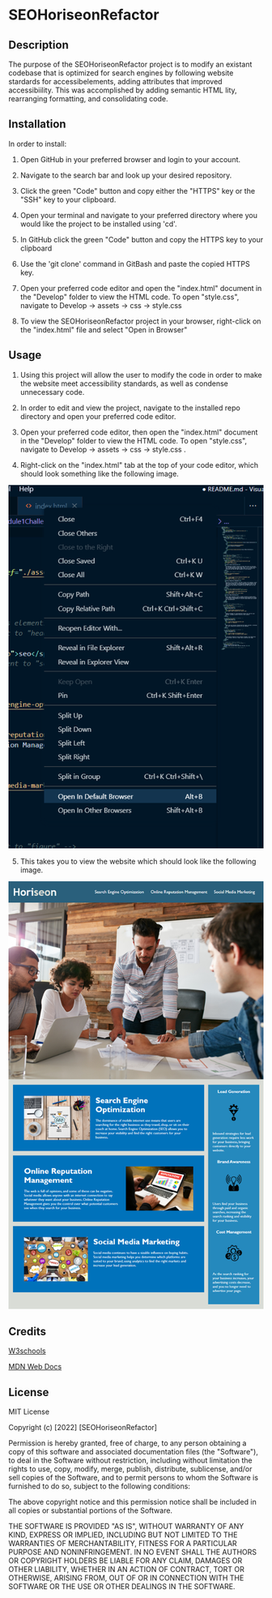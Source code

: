 # SEOHoriseonRefactor

## Description

The purpose of the SEOHoriseonRefactor project is to modify an existant codebase that is optimized for search engines by following website stardards for accessibelements, adding attributes that improved accessibiility. This was accomplished by adding semantic HTML lity, rearranging formatting, and consolidating code.

## Installation

In order to install:

1. Open GitHub in your preferred browser and login to your account.

2. Navigate to the search bar and look up your desired repository.

3. Click the green "Code" button and copy either the "HTTPS" key or the "SSH" key to your clipboard.

4. Open your terminal and navigate to your preferred directory where you would like the project to be installed using 'cd'.

5. In GitHub click the green "Code" button and copy the HTTPS key to your clipboard

6. Use the 'git clone' command in GitBash and paste the copied HTTPS key.

7. Open your preferred code editor and open the "index.html" document in the "Develop" folder to view the HTML code. To open "style.css", navigate to Develop -> assets -> css -> style.css

8. To view the SEOHoriseonRefactor project in your browser, right-click on the "index.html" file and select "Open in Browser"

## Usage

1. Using this project will allow the user to modify the code in order to make the website meet accessibility standards, as well as condense unnecessary code.

2. In order to edit and view the project, navigate to the installed repo directory and open your preferred code editor.

3. Open your preferred code editor, then open the "index.html" document in the "Develop" folder to view the HTML code. To open "style.css", navigate to Develop -> assets -> css -> style.css .

4. Right-click on the "index.html" tab at the top of your code editor, which should look something like the following image.

![Open In Browser](../Assets/images/OpeninBrowser.png)

5. This takes you to view the website which should look like the following image.

![Preview](../Assets/images/UsageScreenShot.png)

## Credits

[W3schools](https://www.w3schools.com/)

[MDN Web Docs](https://developer.mozilla.org/en-US/)

## License

MIT License

Copyright (c) [2022] [SEOHoriseonRefactor]

Permission is hereby granted, free of charge, to any person obtaining a copy
of this software and associated documentation files (the "Software"), to deal
in the Software without restriction, including without limitation the rights
to use, copy, modify, merge, publish, distribute, sublicense, and/or sell
copies of the Software, and to permit persons to whom the Software is
furnished to do so, subject to the following conditions:

The above copyright notice and this permission notice shall be included in all
copies or substantial portions of the Software.

THE SOFTWARE IS PROVIDED "AS IS", WITHOUT WARRANTY OF ANY KIND, EXPRESS OR
IMPLIED, INCLUDING BUT NOT LIMITED TO THE WARRANTIES OF MERCHANTABILITY,
FITNESS FOR A PARTICULAR PURPOSE AND NONINFRINGEMENT. IN NO EVENT SHALL THE
AUTHORS OR COPYRIGHT HOLDERS BE LIABLE FOR ANY CLAIM, DAMAGES OR OTHER
LIABILITY, WHETHER IN AN ACTION OF CONTRACT, TORT OR OTHERWISE, ARISING FROM,
OUT OF OR IN CONNECTION WITH THE SOFTWARE OR THE USE OR OTHER DEALINGS IN THE
SOFTWARE.
